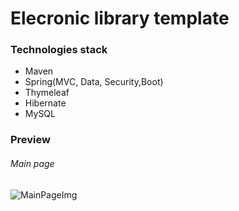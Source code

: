 # Elecronic library template


### Technologies stack

* Maven
* Spring(MVC, Data, Security,Boot)
* Thymeleaf
* Hibernate
* MySQL

### Preview

###### Main page
![MainPageImg](https://photos.google.com/album/AF1QipMlKnlwFcEJSGF9ceJpZpCKpfjKUlHbGWxVP9cI/photo/AF1QipPe9bE32HsFzZ-7RjLBke16UKOyYak6-eu4UNwZ)
